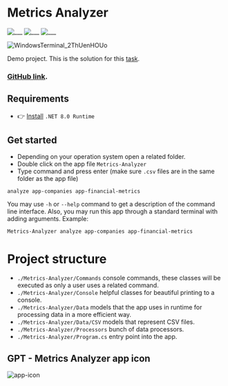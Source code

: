 # Metrics Analyzer

![___](https://img.shields.io/badge/.NET_8.0-blue.svg)
![___](https://img.shields.io/badge/CSV-blue.svg)
![___](https://img.shields.io/badge/Data_Analyzer-blue.svg)

![WindowsTerminal_2ThUenHOUo](https://github.com/IvanMurzak/Metrics-Analyzer/assets/9135028/8d9b21e5-351e-4ccd-b9c2-1a7019104e16)

Demo project. This is the solution for this [task](https://github.com/IvanMurzak/Metrics-Analyzer/blob/main/Sanlo%20Coding%20Challenge_%20Invest%20in%20App%20Company%20Revenues.pdf). 

### [GitHub link](https://github.com/IvanMurzak/Metrics-Analyzer).

## Requirements

- 👉 [Install](https://dotnet.microsoft.com/en-us/download/dotnet/8.0) `.NET 8.0 Runtime`


## Get started

 - Depending on your operation system open a related folder.
 - Double click on the app file `Metrics-Analyzer`
 - Type command and press enter (make sure `.csv` files are in the same folder as the app file)
 
 ```
 analyze app-companies app-financial-metrics
 ```

You may use `-h` or `--help` command to get a description of the command line interface.
Also, you may run this app through a standard terminal with adding arguments. Example:

```
Metrics-Analyzer analyze app-companies app-financial-metrics
```


# Project structure

- `./Metrics-Analyzer/Commands` console commands, these classes will be executed as only a user uses a related command.
- `./Metrics-Analyzer/Console` helpful classes for beautiful printing to a console.
- `./Metrics-Analyzer/Data` models that the app uses in runtime for processing data in a more efficient way.
- `./Metrics-Analyzer/Data/CSV` models that represent CSV files.
- `./Metrics-Analyzer/Processors` bunch of data processors.
- `./Metrics-Analyzer/Program.cs` entry point into the app.

## GPT - Metrics Analyzer app icon

![app-icon](https://github.com/IvanMurzak/Metrics-Analyzer/assets/9135028/77dcbc3c-16be-4d3e-a450-8e8fa85d35ad)
